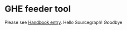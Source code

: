 # GHE feeder tool

Please see [Handbook entry](https://handbook.sourcegraph.com/engineering/distribution/tools/ghe_feeder).
Hello Sourcegraph!
Goodbye
